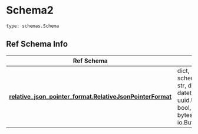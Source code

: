 # Schema2
```
type: schemas.Schema
```

## Ref Schema Info
Ref Schema | Input Type | Output Type
---------- | ---------- | -----------
[**relative_json_pointer_format.RelativeJsonPointerFormat**](../../../../../../components/schema/relative_json_pointer_format.md) | dict, schemas.immutabledict, str, datetime.date, datetime.datetime, uuid.UUID, int, float, bool, None, list, tuple, bytes, io.FileIO, io.BufferedReader | schemas.immutabledict, str, float, int, bool, None, tuple, bytes, io.FileIO
